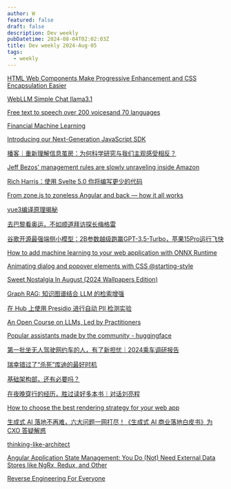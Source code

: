 ```yaml
---
author: W
featured: false
draft: false
description: Dev weekly
pubDatetime: 2024-08-04T02:02:03Z
title: Dev weekly 2024-Aug-05
tags:
  - weekly
---
```


[HTML Web Components Make Progressive Enhancement and CSS Encapsulation Easier](https://css-tricks.com/html-web-components-make-progressive-enhancement-and-css-encapsulation-easier)

[WebLLM Simple Chat llama3.1](https://huggingface.co/spaces/mlc-ai/webllm-simple-chat)

[Free text to speech over 200 voices​ and 70 languages](https://luvvoice.com/)

[Financial Machine Learning](https://papers.ssrn.com/sol3/papers.cfm?abstract_id=4501707)

[Introducing our Next-Generation JavaScript SDK](https://www.fermyon.com/blog/introducing-the-new-js-sdk)

[播客｜重新理解信息茧房：为何科学研究与我们主观感受相反？](https://mp.weixin.qq.com/s/yvSn_CriROSyZcwJa5r6Gw)

[Jeff Bezos' management rules are slowly unraveling inside Amazon](https://news.ycombinator.com/item?id=41120201&utm_source=pocket_shared)

[Rich Harris：使用 Svelte 5.0 你将编写更少的代码](https://www.infoq.cn/article/KMIIVFdo1v4EvRTgeooa)

[From zone.js to zoneless Angular and back — how it all works](https://medium.com/angular-in-depth/from-zone-js-to-zoneless-angular-and-back-how-it-all-works-4bfb631e11d4)

[vue3编译原理揭秘](https://github.com/iamouyang21/vue3-compiler)

[去巴黎看奥运，不如顺道拜访探长梅格雷](https://mp.weixin.qq.com/s/63kbZkXr7BgXrzXMYfRoBw)

[谷歌开源最强端侧小模型：2B参数越级跑赢GPT-3.5-Turbo，苹果15Pro运行飞快](https://mp.weixin.qq.com/s/qzrP_GFDcyB1O0AYWYetsQ)

[How to add machine learning to your web application with ONNX Runtime](https://onnxruntime.ai/docs/tutorials/web/)

[Animating dialog and popover elements with CSS @starting-style](https://blog.logrocket.com/animating-dialog-popover-elements-css-starting-style)

[Sweet Nostalgia In August (2024 Wallpapers Edition)](https://www.smashingmagazine.com/2024/07/desktop-wallpaper-calendars-august-2024/)

[Graph RAG: 知识图谱结合 LLM 的检索增强](https://siwei.io/graph-rag/)

[在 Hub 上使用 Presidio 进行自动 PII 检测实验](https://mp.weixin.qq.com/s/GjKb3HLtQlvc44Q4IkzuhQ)

[An Open Course on LLMs, Led by Practitioners](https://hamel.dev/blog/posts/course/)

[Popular assistants made by the community - huggingface](https://huggingface.co/chat/assistants?modelId=meta-llama%2FMeta-Llama-3.1-405B-Instruct-FP8&utm_source=pocket_saves)

[第一批坐无人驾驶网约车的人，有了新担忧｜2024乘车调研报告](https://mp.weixin.qq.com/s/PLK6SwkXFzGJPuupwlfDAQ)

[瑞幸错过了“杀死”库迪的最好时机](https://mp.weixin.qq.com/s/X1qQW6tLbraSrIT8dsrOvA)

[基础架构部，还有必要吗？](https://mp.weixin.qq.com/s/yalmoDbY75_Pz9PCzpjiPQ)

[在夜晚穿行的经历，胜过读好多本书｜对话刘亮程](https://mp.weixin.qq.com/s/Fhe1EoYlDbPuSOwAwS3CKQ)

[How to choose the best rendering strategy for your web app](https://vercel.com/blog/how-to-choose-the-best-rendering-strategy-for-your-app)

[生成式 AI 落地不再难，六大问题一网打尽！《生成式 AI 商业落地白皮书》为 CXO 答疑解惑](https://www.infoq.cn/article/Nsx4t2otoIcOC6a8los8)

[thinking-like-architect](https://www.infoq.com/articles/thinking-like-architect/)

[Angular Application State Management: You Do (Not) Need External Data Stores like NgRx, Redux, and Other](https://codeeve.com/2020/02/28/angular-application-state-management-you-do-not-need-external-data-stores-like-ngrx-redux-and-other/)

[Reverse Engineering For Everyone](https://0xinfection.github.io/reversing/)

[]()

[]()

[]()

[]()

[]()

[]()

[]()

[]()

[]()

[]()

[]()

[]()

[]()

[]()

[]()

[]()

[]()

[]()

[]()

[]()

[]()

[]()

[]()

[]()

[]()

[]()

[]()

[]()

[]()

[]()

[]()

[]()

[]()

[]()

[]()

[]()

[]()

[]()

[]()

[]()

[]()

[]()

[]()

[]()

[]()

[]()

[]()

[]()

[]()

[]()

[]()

[]()

[]()

[]()

[]()

[]()

[]()

[]()

[]()

[]()

[]()

[]()

[]()

[]()

[]()

[]()

[]()

[]()

[]()

[]()

[]()

[]()

[]()

[]()

[]()

[]()

[]()

[]()

[]()

[]()

[]()

[]()

[]()

[]()

[]()

[]()

[]()

[]()

[]()

[]()

[]()

[]()

[]()

[]()

[]()

[]()

[]()

[]()

[]()

[]()

[]()

[]()

[]()

[]()
